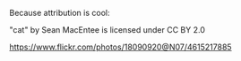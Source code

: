 Because attribution is cool:

"cat" by Sean MacEntee is licensed under CC BY 2.0

https://www.flickr.com/photos/18090920@N07/4615217885
